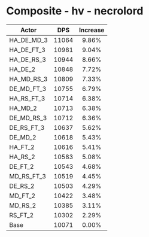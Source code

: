# Composite - hv - necrolord
| Actor | DPS | Increase |
|---|:---:|:---:|
|HA_DE_MD_3|11064|9.86%|
|HA_DE_FT_3|10981|9.04%|
|HA_DE_RS_3|10944|8.66%|
|HA_DE_2|10848|7.72%|
|HA_MD_RS_3|10809|7.33%|
|DE_MD_FT_3|10755|6.79%|
|HA_RS_FT_3|10714|6.38%|
|HA_MD_2|10713|6.38%|
|DE_MD_RS_3|10712|6.36%|
|DE_RS_FT_3|10637|5.62%|
|DE_MD_2|10618|5.43%|
|HA_FT_2|10616|5.41%|
|HA_RS_2|10583|5.08%|
|DE_FT_2|10543|4.68%|
|MD_RS_FT_3|10519|4.45%|
|DE_RS_2|10503|4.29%|
|MD_FT_2|10422|3.48%|
|MD_RS_2|10385|3.11%|
|RS_FT_2|10302|2.29%|
|Base|10071|0.00%|
